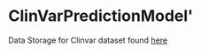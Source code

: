 # ClinVarPredictionModel'
Data Storage for Clinvar dataset found [here](https://www.kaggle.com/datasets/kevinarvai/clinvar-conflicting)
